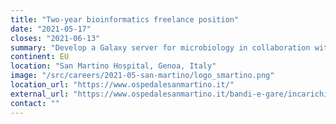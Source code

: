 ```yaml
---
title: "Two-year bioinformatics freelance position"
date: "2021-05-17"
closes: "2021-06-13"
summary: "Develop a Galaxy server for microbiology in collaboration with Italian and European microbiologists. A working knowledge of Italian is required."
continent: EU
location: "San Martino Hospital, Genoa, Italy"
image: "/src/careers/2021-05-san-martino/logo_smartino.png"
location_url: "https://www.ospedalesanmartino.it/"
external_url: "https://www.ospedalesanmartino.it/bandi-e-gare/incarichi-professionali/publiccompetition/1457895-21lp_bioinfo_proteo.html"
contact: ""
---
```

